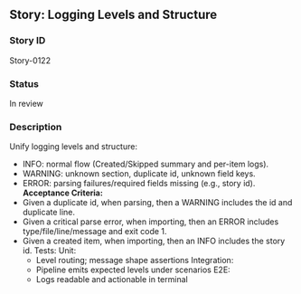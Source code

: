 ## Story: Logging Levels and Structure

### Story ID

Story-0122

### Status

In review

### Description

Unify logging levels and structure:
- INFO: normal flow (Created/Skipped summary and per-item logs).
- WARNING: unknown section, duplicate id, unknown field keys.
- ERROR: parsing failures/required fields missing (e.g., story id).
  **Acceptance Criteria:**
- Given a duplicate id, when parsing, then a WARNING includes the id and duplicate line.
- Given a critical parse error, when importing, then an ERROR includes type/file/line/message and exit code 1.
- Given a created item, when importing, then an INFO includes the story id.
  Tests:
  Unit:
  - Level routing; message shape assertions
    Integration:
  - Pipeline emits expected levels under scenarios
    E2E:
  - Logs readable and actionable in terminal
